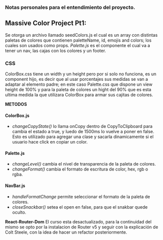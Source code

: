 ### Notas personales para el entendimiento del proyecto.
## Massive Color Project Pt1: 
Se otorga un archivo llamado seedColors.js el cual es un array con distintas paletas de colores que contienen paletteName, id, emojis and colors; los cuales son usados como props.
*Palette.js* es el componente el cual va a tener un nav, las cajas con los colores y un footer. 
### CSS
ColorBox.css tiene un width y un height pero por si solo no funciona, es un component hijo, es decir que al usar porcentajes sus medidas se van a adaptar al elemento padre; en este caso Palette.css que dispone un view height de 100% y para la paleta de colores un hight del 90% que es esta ultima medida la que utilizara ColorBox para armar sus cajitas de colores.  

**METODOS**
#### ColorBox.js
- *changeCopyState()* lo llama onCopy dentro de CopyToClipboard para cambia el estado a true, y luedo de 1500ms lo vuelve a poner en false. Esto es utilizado para agregar una clase y sacarla dinamicamente si el usuario hace click en copiar un color.
#### Palette.js
- *changeLevel()* cambia el nivel de transparencia de la paleta de colores.
- *changeFormat()* cambia el formato de escritura de color, hex, rgb o rgba.
#### NavBar.js
- *handleFormatChange* permite seleccionar el formato de la paleta de colores.
- *closeSnackbar()* setea el open en false, para que el snakbar quede oculto.

**React-Router-Dom**
El curso esta desactualizado, para la continuidad del mismo se opto por la instalacion de Router v5 y seguir con la explicación de Colt Steele, con la idea de hacer un refactor posteriormente.
